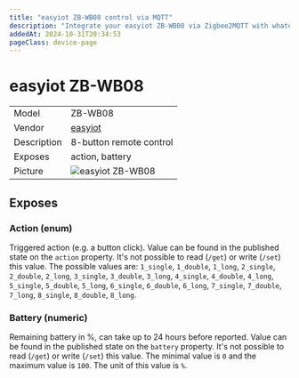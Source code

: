 ```yaml
---
title: "easyiot ZB-WB08 control via MQTT"
description: "Integrate your easyiot ZB-WB08 via Zigbee2MQTT with whatever smart home infrastructure you are using without the vendor's bridge or gateway."
addedAt: 2024-10-31T20:34:53
pageClass: device-page
---
```


<!-- !!!! -->
<!-- ATTENTION: This file is auto-generated through docgen! -->
<!-- You can only edit the "Notes"-Section between the two comment lines "Notes BEGIN" and "Notes END". -->
<!-- Do not use h1 or h2 heading within "## Notes"-Section. -->
<!-- !!!! -->

# easyiot ZB-WB08

|     |     |
|-----|-----|
| Model | ZB-WB08  |
| Vendor  | [easyiot](/supported-devices/#v=easyiot)  |
| Description | 8-button remote control |
| Exposes | action, battery |
| Picture | ![easyiot ZB-WB08](https://www.zigbee2mqtt.io/images/devices/ZB-WB08.png) |


<!-- Notes BEGIN: You can edit here. Add "## Notes" headline if not already present. -->


<!-- Notes END: Do not edit below this line -->




## Exposes

### Action (enum)
Triggered action (e.g. a button click).
Value can be found in the published state on the `action` property.
It's not possible to read (`/get`) or write (`/set`) this value.
The possible values are: `1_single`, `1_double`, `1_long`, `2_single`, `2_double`, `2_long`, `3_single`, `3_double`, `3_long`, `4_single`, `4_double`, `4_long`, `5_single`, `5_double`, `5_long`, `6_single`, `6_double`, `6_long`, `7_single`, `7_double`, `7_long`, `8_single`, `8_double`, `8_long`.

### Battery (numeric)
Remaining battery in %, can take up to 24 hours before reported.
Value can be found in the published state on the `battery` property.
It's not possible to read (`/get`) or write (`/set`) this value.
The minimal value is `0` and the maximum value is `100`.
The unit of this value is `%`.

